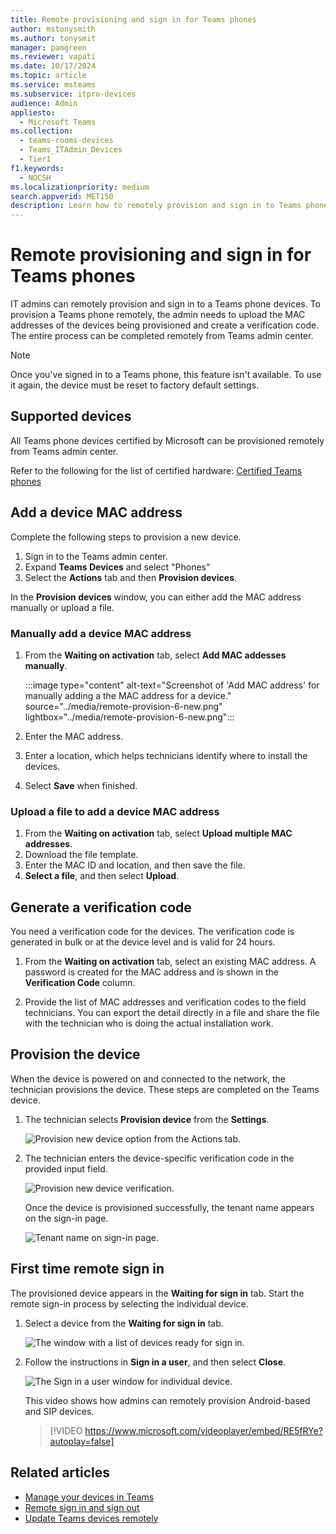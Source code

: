 ```yaml
---
title: Remote provisioning and sign in for Teams phones
author: mstonysmith
ms.author: tonysmit
manager: pamgreen
ms.reviewer: vapati
ms.date: 10/17/2024
ms.topic: article
ms.service: msteams
ms.subservice: itpro-devices
audience: Admin
appliesto: 
  - Microsoft Teams
ms.collection: 
  - teams-rooms-devices
  - Teams_ITAdmin_Devices
  - Tier1
f1.keywords: 
  - NOCSH
ms.localizationpriority: medium
search.appverid: MET150
description: Learn how to remotely provision and sign in to Teams phones that are deployed in your organization.
---
```


# Remote provisioning and sign in for Teams phones

IT admins can remotely provision and sign in to a Teams phone devices. To provision a Teams phone remotely, the admin needs to upload the MAC addresses of the devices being provisioned and create a verification code. The entire process can be completed remotely from Teams admin center.

> [!NOTE]
> Once you've signed in to a Teams phone, this feature isn't available. To use it again, the device must be reset to factory default settings.

## Supported devices

All Teams phone devices certified by Microsoft can be provisioned remotely from Teams admin center.

Refer to the following for the list of certified hardware: [Certified Teams phones](../devices/teams-phones-certified-hardware.md)

## Add a device MAC address

Complete the following steps to provision a new device.

1. Sign in to the Teams admin center.
2. Expand **Teams Devices** and select "Phones"
3. Select the **Actions** tab and then **Provision devices**.

In the **Provision devices** window, you can either add the MAC address manually or upload a file.

### Manually add a device MAC address

1. From the **Waiting on activation** tab, select **Add MAC addesses manually**.

   :::image type="content" alt-text="Screenshot of 'Add MAC address' for manually adding a the MAC address for a device." source="../media/remote-provision-6-new.png" lightbox="../media/remote-provision-6-new.png":::

1. Enter the MAC address.
1. Enter a location, which helps technicians identify where to install the devices.
1. Select **Save** when finished.

### Upload a file to add a device MAC address

1. From the **Waiting on activation** tab, select **Upload multiple MAC addresses**.
2. Download the file template.
3. Enter the MAC ID and location, and then save the file.
4. **Select a file**, and then select **Upload**.

## Generate a verification code

You need a verification code for the devices. The verification code is generated in bulk or at the device level and is valid for 24 hours.

1. From the **Waiting on activation** tab, select an existing MAC address.
   A password is created for the MAC address and is shown in the **Verification Code** column.

2. Provide the list of MAC addresses and verification codes to the field technicians. You can export the detail directly in a file and share the file with the technician who is doing the actual installation work.

## Provision the device

When the device is powered on and connected to the network, the technician provisions the device. These steps are completed on the Teams device.

1. The technician selects **Provision device** from the **Settings**.  

   ![Provision new device option from the Actions tab.](../media/provision-device1.png)
  
2. The technician enters the device-specific verification code in the provided input field.

   ![Provision new device verification.](../media/provision-device-verification1.png)

   Once the device is provisioned successfully, the tenant name appears on the sign-in page.

   ![Tenant name on sign-in page.](../media/provision-code.png)

## First time remote sign in

The provisioned device appears in the **Waiting for sign in** tab. Start the remote sign-in process by selecting the individual device.

1. Select a device from the **Waiting for sign in** tab.

   ![The window with a list of devices ready for sign in.](../media/remote-device1.png)

2. Follow the instructions in **Sign in a user**, and then select **Close**.

   ![The Sign in a user window for individual device.](../media/sign-in-user.png)

   This video shows how admins can remotely provision Android-based and SIP devices.

   > [!VIDEO https://www.microsoft.com/videoplayer/embed/RE5fRYe?autoplay=false]

## Related articles

- [Manage your devices in Teams](../devices/device-management.md)
- [Remote sign in and sign out](../devices/remote-sign-in-and-sign-out.md)
- [Update Teams devices remotely](../devices/remote-update.md)


